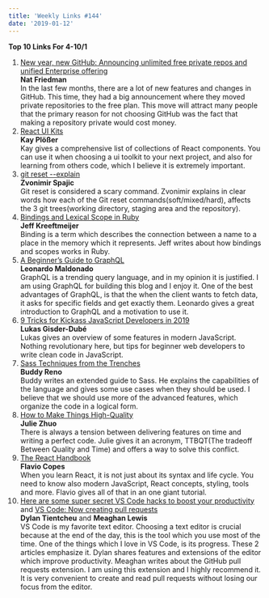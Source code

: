```yaml
---
title: 'Weekly Links #144'
date: '2019-01-12'
---
```


**Top 10 Links For 4-10/1**

1. [New year, new GitHub: Announcing unlimited free private repos and unified Enterprise offering](https://blog.github.com/2019-01-07-new-year-new-github/)  
   **Nat Friedman**  
   In the last few months, there are a lot of new features and changes in GitHub. This time, they had a big announcement where they moved private repositories to the free plan. This move will attract many people that the primary reason for not choosing GitHub was the fact that making a repository private would cost money.
2. [React UI Kits](https://dev.to/kayis/react-ui-kits-3fm2)  
   **Kay Plößer**  
   Kay gives a comprehensive list of collections of React components. You can use it when choosing a ui toolkit to your next project, and also for learning from others code, which I believe it is extremely important.
3. [git reset --explain](https://dev.to/konrad_126/git-reset---explain-49bl)  
   **Zvonimir Spajic**  
   Git reset is considered a scary command. Zvonimir explains in clear words how each of the Git reset commands(soft/mixed/hard), affects the 3 git trees(working directory, staging area and the repository).
4. [Bindings and Lexical Scope in Ruby](https://blog.appsignal.com/2019/01/08/ruby-magic-bindings-and-lexical-scope.html)  
   **Jeff Kreeftmeijer**  
   Binding is a term which describes the connection between a name to a place in the memory which it represents. Jeff writes about how bindings and scopes works in Ruby.
5. [A Beginner’s Guide to GraphQL](https://medium.freecodecamp.org/a-beginners-guide-to-graphql-86f849ce1bec)  
    **Leonardo Maldonado**  
   GraphQL is a trending query language, and in my opinion it is justified. I am using GraphQL for building this blog and I enjoy it. One of the best advantages of GraphQL, is that the when the client wants to fetch data, it asks for specific fields and get exactly them. Leonardo gives a great introduction to GraphQL and a motivation to use it.
6. [9 Tricks for Kickass JavaScript Developers in 2019](https://levelup.gitconnected.com/9-tricks-for-kickass-javascript-developers-in-2019-eb01dd3def2a)  
   **Lukas Gisder-Dubé**  
   Lukas gives an overview of some features in modern JavaScript. Nothing revolutionary here, but tips for beginner web developers to write clean code in JavaScript.
7. [Sass Techniques from the Trenches](https://css-tricks.com/sass-techniques-from-the-trenches/)  
   **Buddy Reno**  
   Buddy writes an extended guide to Sass. He explains the capabilities of the language and gives some use cases when they should be used. I believe that we should use more of the advanced features, which organize the code in a logical form.
8. [How to Make Things High-Quality](https://medium.com/@joulee/how-to-make-things-high-quality-f466f875227d)  
   **Julie Zhuo**  
   There is always a tension between delivering features on time and writing a perfect code. Julie gives it an acronym, TTBQT(The tradeoff Between Quality and Time) and offers a way to solve this conflict.
9. [The React Handbook](https://medium.freecodecamp.org/the-react-handbook-b71c27b0a795)  
   **Flavio Copes**  
   When you learn React, it is not just about its syntax and life cycle. You need to know also modern JavaScript, React concepts, styling, tools and more. Flavio gives all of that in an one giant tutorial.
10. [Here are some super secret VS Code hacks to boost your productivity](https://medium.freecodecamp.org/here-are-some-super-secret-vs-code-hacks-to-boost-your-productivity-20d30197ac76) and [VS Code: Now creating pull requests](https://blog.github.com/2019-01-07-create-pull-requests-in-vscode/)  
    **Dylan Tientcheu** and **Meaghan Lewis**  
    VS Code is my favorite text editor. Choosing a text editor is crucial because at the end of the day, this is the tool which you use most of the time. One of the things which I love in VS Code, is its progress. These 2 articles emphasize it. Dylan shares features and extensions of the editor which improve productivity. Meaghan writes about the GitHub pull requests extension. I am using this extension and I highly recommend it. It is very convenient to create and read pull requests without losing our focus from the editor.
